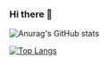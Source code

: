 ### Hi there 👋

![Anurag's GitHub stats](https://github-readme-stats.vercel.app/api?username=mariospapaz&show_icons=true&theme=radical)

[![Top Langs](https://github-readme-stats.vercel.app/api/top-langs/?username=mariospapaz&show_icons=true&theme=radical)](https://github.com/anuraghazra/github-readme-stats)
